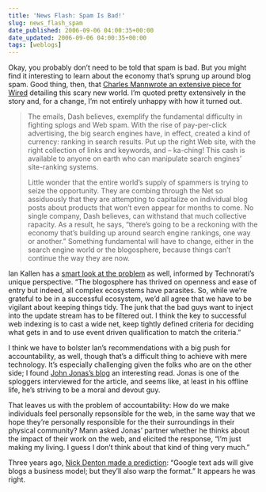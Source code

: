 ```yaml
---
title: 'News Flash: Spam Is Bad!'
slug: news_flash_spam
date_published: 2006-09-06 04:00:35+00:00
date_updated: 2006-09-06 04:00:35+00:00
tags: [weblogs]
---
```

Okay, you probably don’t need to be told that spam is bad. But you might find it interesting to learn about the economy that’s sprung up around blog spam. Good thing, then, that [Charles Mann](http://www.charlesmann.org/)[wrote an extensive piece for Wired](http://www.wired.com/wired/archive/14.09/splogs.html) detailing this scary new world. I’m quoted pretty extensively in the story and, for a change, I’m not entirely unhappy with how it turned out.

> The emails, Dash believes, exemplify the fundamental difficulty in fighting splogs and Web spam. With the rise of pay-per-click advertising, the big search engines have, in effect, created a kind of currency: ranking in search results. Put up the right Web site, with the right collection of links and keywords, and – ka-ching! This cash is available to anyone on earth who can manipulate search engines’ site-ranking systems.
> 
> Little wonder that the entire world’s supply of spammers is trying to seize the opportunity. They are combing through the Net so assiduously that they are attempting to capitalize on individual blog posts about products that won’t even appear for months to come. No single company, Dash believes, can withstand that much collective rapacity. As a result, he says, “there’s going to be a reckoning with the economy that’s building up around search engine rankings, one way or another.” Something fundamental will have to change, either in the search engine world or the blogosphere, because things can’t continue the way they are now.

Ian Kallen has a [smart look at the problem](http://arachna.com/roller/page/spidaman/20060904#applying_security_tactics_to_web) as well, informed by Technorati’s unique perspective. “The blogosphere has thrived on openness and ease of entry but indeed, all complex ecosystems have parasites. So, while we’re grateful to be in a successful ecosystem, we’d all agree that we have to be vigilant about keeping things tidy. The junk that the bad guys want to inject into the update stream has to be filtered out. I think the key to successful web indexing is to cast a wide net, keep tightly defined criteria for deciding what gets in and to use event driven qualification to match the criteria.”

I think we have to bolster Ian’s recommendations with a big push for accountability, as well, though that’s a difficult thing to achieve with mere technology. It’s especially challenging given the folks who are on the other side; I found [John Jonas’s blog](http://www.jonasblog.com/) an interesting read. Jonas is one of the sploggers interviewed for the article, and seems like, at least in his offline life, he’s striving to be a moral and devout guy.

That leaves us with the problem of accountability: How do we make individuals feel personally repsonsible for the web, in the same way that we hope they’re personally responsible for the their surroundings in their physical community? Mann asked Jonas’ partner whether he thinks about the impact of their work on the web, and elicited the response, “I’m just making my living. I guess I don’t think about that kind of thing very much.”

Three years ago, [Nick Denton made a prediction](http://www.nickdenton.org/archives/008802.html): “Google text ads will give blogs a business model; but they’ll also warp the format.” It appears he was right.
